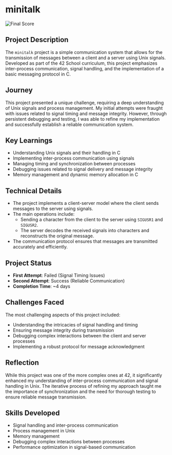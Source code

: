 # minitalk

![Final Score](https://i.ibb.co/4Vh48f6/image.png)

## Project Description

The `minitalk` project is a simple communication system that allows for the transmission of messages between a client and a server using Unix signals. Developed as part of the 42 School curriculum, this project emphasizes inter-process communication, signal handling, and the implementation of a basic messaging protocol in C.

## Journey

This project presented a unique challenge, requiring a deep understanding of Unix signals and process management. My initial attempts were fraught with issues related to signal timing and message integrity. However, through persistent debugging and testing, I was able to refine my implementation and successfully establish a reliable communication system.

## Key Learnings

- Understanding Unix signals and their handling in C
- Implementing inter-process communication using signals
- Managing timing and synchronization between processes
- Debugging issues related to signal delivery and message integrity
- Memory management and dynamic memory allocation in C

## Technical Details

- The project implements a client-server model where the client sends messages to the server using signals.
- The main operations include:
  - Sending a character from the client to the server using `SIGUSR1` and `SIGUSR2`.
  - The server decodes the received signals into characters and reconstructs the original message.
- The communication protocol ensures that messages are transmitted accurately and efficiently.

## Project Status

- **First Attempt**: Failed (Signal Timing Issues)
- **Second Attempt**: Success (Reliable Communication)
- **Completion Time**: ~4 days

## Challenges Faced

The most challenging aspects of this project included:

- Understanding the intricacies of signal handling and timing
- Ensuring message integrity during transmission
- Debugging complex interactions between the client and server processes
- Implementing a robust protocol for message acknowledgment

## Reflection

While this project was one of the more complex ones at 42, it significantly enhanced my understanding of inter-process communication and signal handling in Unix. The iterative process of refining my approach taught me the importance of synchronization and the need for thorough testing to ensure reliable message transmission.

## Skills Developed

- Signal handling and inter-process communication
- Process management in Unix
- Memory management
- Debugging complex interactions between processes
- Performance optimization in signal-based communication

